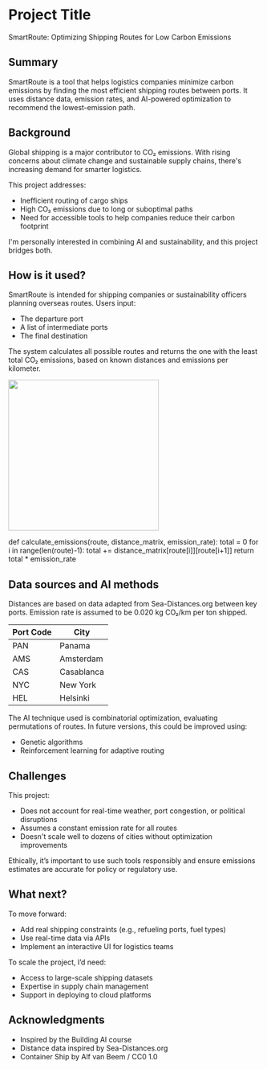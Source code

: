 # Project Title

SmartRoute: Optimizing Shipping Routes for Low Carbon Emissions

## Summary

SmartRoute is a tool that helps logistics companies minimize carbon emissions by finding the most efficient shipping routes between ports. It uses distance data, emission rates, and AI-powered optimization to recommend the lowest-emission path.

## Background

Global shipping is a major contributor to CO₂ emissions. With rising concerns about climate change and sustainable supply chains, there's increasing demand for smarter logistics.

This project addresses:
* Inefficient routing of cargo ships
* High CO₂ emissions due to long or suboptimal paths
* Need for accessible tools to help companies reduce their carbon footprint

I'm personally interested in combining AI and sustainability, and this project bridges both.


## How is it used?

SmartRoute is intended for shipping companies or sustainability officers planning overseas routes. Users input:
* The departure port
* A list of intermediate ports
* The final destination

The system calculates all possible routes and returns the one with the least total CO₂ emissions, based on known distances and emissions per kilometer.

<img src="https://upload.wikimedia.org/wikipedia/commons/e/ef/Container_ship_Kapitan_Kudryavtsev.jpg" width="300">

def calculate_emissions(route, distance_matrix, emission_rate):
    total = 0
    for i in range(len(route)-1):
        total += distance_matrix[route[i]][route[i+1]]
    return total * emission_rate


## Data sources and AI methods
Distances are based on data adapted from Sea-Distances.org between key ports. Emission rate is assumed to be 0.020 kg CO₂/km per ton shipped.

| Port Code      | 	City       |
| -------------- | ----------- |
| PAN            | Panama      |
| AMS            | Amsterdam   |
| CAS            | Casablanca  |
| NYC            | New York    |
| HEL            | Helsinki    |

The AI technique used is combinatorial optimization, evaluating permutations of routes. In future versions, this could be improved using:
* Genetic algorithms
* Reinforcement learning for adaptive routing

## Challenges

This project:
* Does not account for real-time weather, port congestion, or political disruptions
* Assumes a constant emission rate for all routes
* Doesn't scale well to dozens of cities without optimization improvements

Ethically, it’s important to use such tools responsibly and ensure emissions estimates are accurate for policy or regulatory use.

## What next?

To move forward:
* Add real shipping constraints (e.g., refueling ports, fuel types)
* Use real-time data via APIs
* Implement an interactive UI for logistics teams

To scale the project, I’d need:
* Access to large-scale shipping datasets
* Expertise in supply chain management
* Support in deploying to cloud platforms


## Acknowledgments

* Inspired by the Building AI course
* Distance data inspired by Sea-Distances.org
* Container Ship by Alf van Beem / CC0 1.0
